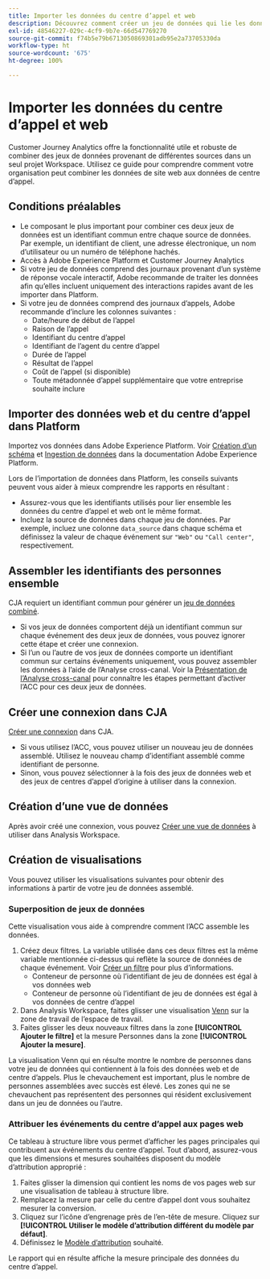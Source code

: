```yaml
---
title: Importer les données du centre d’appel et web
description: Découvrez comment créer un jeu de données qui lie les données du centre dʼappel et du site web.
exl-id: 48546227-029c-4cf9-9b7e-66d547769270
source-git-commit: f74b5e79b6713050869301adb95e2a73705330da
workflow-type: ht
source-wordcount: '675'
ht-degree: 100%

---
```


# Importer les données du centre d’appel et web

Customer Journey Analytics offre la fonctionnalité utile et robuste de combiner des jeux de données provenant de différentes sources dans un seul projet Workspace. Utilisez ce guide pour comprendre comment votre organisation peut combiner les données de site web aux données de centre d’appel.

## Conditions préalables

* Le composant le plus important pour combiner ces deux jeux de données est un identifiant commun entre chaque source de données. Par exemple, un identifiant de client, une adresse électronique, un nom d’utilisateur ou un numéro de téléphone hachés.
* Accès à Adobe Experience Platform et Customer Journey Analytics
* Si votre jeu de données comprend des journaux provenant d’un système de réponse vocale interactif, Adobe recommande de traiter les données afin qu’elles incluent uniquement des interactions rapides avant de les importer dans Platform.
* Si votre jeu de données comprend des journaux d’appels, Adobe recommande d’inclure les colonnes suivantes :
   * Date/heure de début de lʼappel
   * Raison de lʼappel
   * Identifiant du centre dʼappel
   * Identifiant de lʼagent du centre dʼappel
   * Durée de lʼappel
   * Résultat de l’appel
   * Coût de lʼappel (si disponible)
   * Toute métadonnée dʼappel supplémentaire que votre entreprise souhaite inclure

## Importer des données web et du centre d’appel dans Platform

Importez vos données dans Adobe Experience Platform. Voir [Création d’un schéma](https://experienceleague.adobe.com/docs/experience-platform/xdm/tutorials/create-schema-ui.html?lang=fr) et [Ingestion de données](https://experienceleague.adobe.com/docs/experience-platform/ingestion/home.html?lang=fr) dans la documentation Adobe Experience Platform.

Lors de l’importation de données dans Platform, les conseils suivants peuvent vous aider à mieux comprendre les rapports en résultant :

* Assurez-vous que les identifiants utilisés pour lier ensemble les données du centre d’appel et web ont le même format.
* Incluez la source de données dans chaque jeu de données. Par exemple, incluez une colonne `data_source` dans chaque schéma et définissez la valeur de chaque événement sur `"Web"` ou `"Call center"`, respectivement. <!--mapper-->

## Assembler les identifiants des personnes ensemble

CJA requiert un identifiant commun pour générer un [jeu de données combiné](../connections/combined-dataset.md).

* Si vos jeux de données comportent déjà un identifiant commun sur chaque événement des deux jeux de données, vous pouvez ignorer cette étape et créer une connexion.
* Si l’un ou l’autre de vos jeux de données comporte un identifiant commun sur certains événements uniquement, vous pouvez assembler les données à l’aide de l’Analyse cross-canal. Voir la [Présentation de l’Analyse cross-canal](/help/connections/cca/overview.md) pour connaître les étapes permettant d’activer l’ACC pour ces deux jeux de données.

## Créer une connexion dans CJA

[Créer une connexion](/help/connections/create-connection.md) dans CJA.

* Si vous utilisez l’ACC, vous pouvez utiliser un nouveau jeu de données assemblé. Utilisez le nouveau champ d’identifiant assemblé comme identifiant de personne.
* Sinon, vous pouvez sélectionner à la fois des jeux de données web et des jeux de centres d’appel d’origine à utiliser dans la connexion.

## Création d’une vue de données

Après avoir créé une connexion, vous pouvez [Créer une vue de données](/help/data-views/create-dataview.md) à utiliser dans Analysis Workspace. <!-- page dimension last touch, session persistence -->
<!-- create calls metric using call center reason (requires data views 2.0). any column that triggers once per call -->

## Création de visualisations

Vous pouvez utiliser les visualisations suivantes pour obtenir des informations à partir de votre jeu de données assemblé.

### Superposition de jeux de données

Cette visualisation vous aide à comprendre comment l’ACC assemble les données.

1. Créez deux filtres. La variable utilisée dans ces deux filtres est la même variable mentionnée ci-dessus qui reflète la source de données de chaque événement. Voir [Créer un filtre](/help/components/filters/create-filters.md) pour plus d’informations.
   * Conteneur de personne où l’identifiant de jeu de données est égal à vos données web
   * Conteneur de personne où l’identifiant de jeu de données est égal à vos données de centre d’appel
2. Dans Analysis Workspace, faites glisser une visualisation [Venn](/help/analysis-workspace/visualizations/venn.md) sur la zone de travail de l’espace de travail.
3. Faites glisser les deux nouveaux filtres dans la zone **[!UICONTROL Ajouter le filtre]** et la mesure Personnes dans la zone **[!UICONTROL Ajouter la mesure]**.

La visualisation Venn qui en résulte montre le nombre de personnes dans votre jeu de données qui contiennent à la fois des données web et de centre d’appels. Plus le chevauchement est important, plus le nombre de personnes assemblées avec succès est élevé. Les zones qui ne se chevauchent pas représentent des personnes qui résident exclusivement dans un jeu de données ou lʼautre.

### Attribuer les événements du centre d’appel aux pages web

Ce tableau à structure libre vous permet d’afficher les pages principales qui contribuent aux événements du centre d’appel. Tout d’abord, assurez-vous que les dimensions et mesures souhaitées disposent du modèle d’attribution approprié :

1. Faites glisser la dimension qui contient les noms de vos pages web sur une visualisation de tableau à structure libre.
1. Remplacez la mesure par celle du centre d’appel dont vous souhaitez mesurer la conversion.
1. Cliquez sur l’icône d’engrenage près de l’en-tête de mesure. Cliquez sur **[!UICONTROL Utiliser le modèle d’attribution différent du modèle par défaut]**.
1. Définissez le [Modèle d’attribution](/help/data-views/create-dataview.md) souhaité.

Le rapport qui en résulte affiche la mesure principale des données du centre d’appel. <!-- Complement with donut visualization -->

<!-- ### Flow between web data and call center

call reason as an exit dimension, web page name for previous pages

### Histogram


### Fallout

step 1: all sessions
step 2: purchase step 1
step 3: call

another good one

step 1: all sessions
step 2: 

Orrr we could also use dataset ID

### Site sections that result in a call within 30 minutes

Slide 4

Create a bunch of filters - facets to their business. Filters were used because they didn't have all of these in the same dimension, so they could create everything in this report as a single dimension (really filters)

wanted to understand when someone interacts with a facet, whats the highest percentage of people that abandon that channel to call them. not from volume perspective, but percentage perspective.

use sequential filters, but you lose the ability to use attribution IQ

## What to do when you've found insight -->
